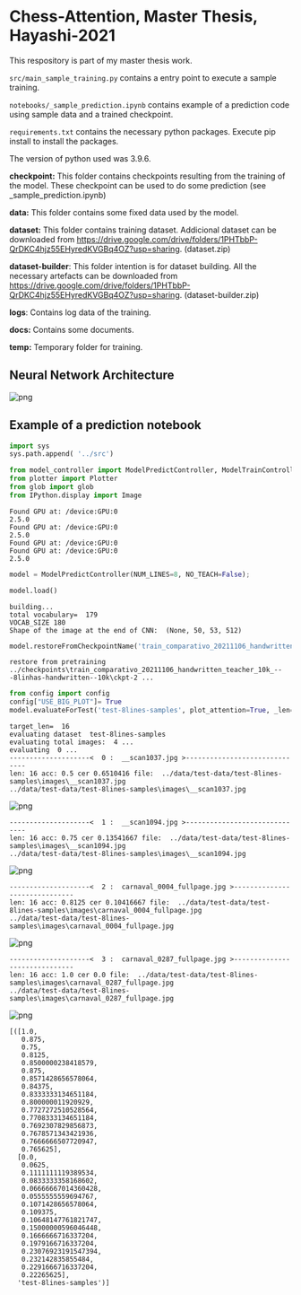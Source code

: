 # Chess-Attention, Master Thesis, Hayashi-2021

This respository is part of my master thesis work.

`src/main_sample_training.py` contains a entry point to execute a sample training.

`notebooks/_sample_prediction.ipynb` contains example of a prediction code using sample data and a trained checkpoint.

`requirements.txt` contains the necessary python packages.
Execute pip install to install the packages.

The version of python used was 3.9.6.

**checkpoint:**
    This folder contains checkpoints resulting from the training of the model.
    These checkpoint can be used to do some prediction (see _sample_prediction.ipynb)

**data:**
    This folder contains some fixed data used by the model.

**dataset:**
    This folder contains training dataset.
    Addicional dataset can be downloaded from
        https://drive.google.com/drive/folders/1PHTbbP-QrDKC4hjz55EHyredKVGBq4OZ?usp=sharing.
    (dataset.zip)

**dataset-builder**:
    This folder intention is for dataset building. All the necessary artefacts can be downloaded from
        https://drive.google.com/drive/folders/1PHTbbP-QrDKC4hjz55EHyredKVGBq4OZ?usp=sharing.
    (dataset-builder.zip)

**logs**:
    Contains log data of the training.

**docs:**
    Contains some documents.

**temp:**
    Temporary folder for training.


## Neural Network Architecture ##


![png](README.md.figures/rede-dimensao--8linhas--fundocinza.drawio.png)


## Example of a prediction notebook ##

```python
import sys
sys.path.append( '../src')
```


```python
from model_controller import ModelPredictController, ModelTrainController
from plotter import Plotter
from glob import glob
from IPython.display import Image
```

    Found GPU at: /device:GPU:0
    2.5.0
    Found GPU at: /device:GPU:0
    2.5.0
    Found GPU at: /device:GPU:0
    Found GPU at: /device:GPU:0
    2.5.0



```python
model = ModelPredictController(NUM_LINES=8, NO_TEACH=False);
```


```python
model.load()
```

    building...
    total vocabulary=  179
    VOCAB_SIZE 180
    Shape of the image at the end of CNN:  (None, 50, 53, 512)



```python
model.restoreFromCheckpointName('train_comparativo_20211106_handwritten_teacher_10k_---8linhas-handwritten--10k')
```

    restore from pretraining  ../checkpoints\train_comparativo_20211106_handwritten_teacher_10k_---8linhas-handwritten--10k\ckpt-2 ...



```python
from config import config
config["USE_BIG_PLOT"]= True
model.evaluateForTest('test-8lines-samples', plot_attention=True, _len= 16)
```

    target_len=  16
    evaluating dataset  test-8lines-samples
    evaluating total images:  4 ...
    evaluating  0 ...
    --------------------<  0 :  __scan1037.jpg >------------------------------
    len: 16 acc: 0.5 cer 0.6510416 file:  ../data/test-data/test-8lines-samples\images\__scan1037.jpg
    ../data/test-data/test-8lines-samples\images\__scan1037.jpg




![png](README.md.figures/output_5_1.png)



    --------------------<  1 :  __scan1094.jpg >------------------------------
    len: 16 acc: 0.75 cer 0.13541667 file:  ../data/test-data/test-8lines-samples\images\__scan1094.jpg
    ../data/test-data/test-8lines-samples\images\__scan1094.jpg




![png](README.md.figures/output_5_3.png)



    --------------------<  2 :  carnaval_0004_fullpage.jpg >------------------------------
    len: 16 acc: 0.8125 cer 0.10416667 file:  ../data/test-data/test-8lines-samples\images\carnaval_0004_fullpage.jpg
    ../data/test-data/test-8lines-samples\images\carnaval_0004_fullpage.jpg




![png](README.md.figures/output_5_5.png)



    --------------------<  3 :  carnaval_0287_fullpage.jpg >------------------------------
    len: 16 acc: 1.0 cer 0.0 file:  ../data/test-data/test-8lines-samples\images\carnaval_0287_fullpage.jpg
    ../data/test-data/test-8lines-samples\images\carnaval_0287_fullpage.jpg




![png](README.md.figures/output_5_7.png)






    [([1.0,
       0.875,
       0.75,
       0.8125,
       0.8500000238418579,
       0.875,
       0.8571428656578064,
       0.84375,
       0.8333333134651184,
       0.800000011920929,
       0.7727272510528564,
       0.7708333134651184,
       0.7692307829856873,
       0.7678571343421936,
       0.7666666507720947,
       0.765625],
      [0.0,
       0.0625,
       0.1111111119389534,
       0.0833333358168602,
       0.06666667014360428,
       0.0555555559694767,
       0.1071428656578064,
       0.109375,
       0.10648147761821747,
       0.15000000596046448,
       0.1666666716337204,
       0.1979166716337204,
       0.23076923191547394,
       0.232142835855484,
       0.2291666716337204,
       0.22265625],
      'test-8lines-samples')]


